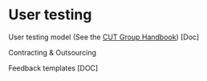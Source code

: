 # User testing

User testing model \(See the [CUT Group Handbook](https://drive.google.com/open?id=1dtiAwI5l2fZqrFoNnmFAF83FOIACgsDo)\) \[Doc\]

Contracting & Outsourcing

Feedback templates \[DOC\]

